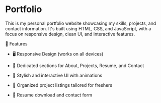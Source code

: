 # Portfolio
This is my personal portfolio website showcasing my skills, projects, and contact information. It's built using HTML, CSS, and JavaScript, with a focus on responsive design, clean UI, and interactive features.


🚀 Features

*  🖥️ Responsive Design (works on all devices)

*  💼 Dedicated sections for About, Projects, Resume, and Contact

*  🎨 Stylish and interactive UI with animations

*  📂 Organized project listings tailored for freshers

*  📄 Resume download and contact form

  

